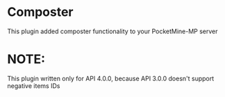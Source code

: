 # Composter
This plugin added composter functionality to your PocketMine-MP server

# NOTE: 
This plugin written only for API 4.0.0, because API 3.0.0 doesn't support negative items IDs
